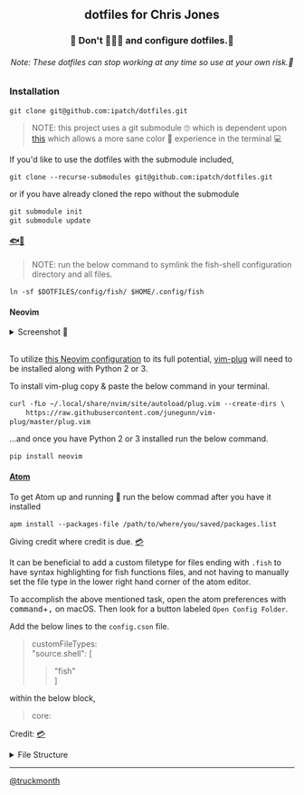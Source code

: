 <h2 align="center">dotfiles for Chris Jones</h2>

<h3 align="center">🚨 Don't 🍺🍺🍺 and configure dotfiles.🚨</h3>

<h6 align="center">Note: These dotfiles can stop working at any time so use at your own risk.😬</h6>

### Installation

```shell
git clone git@github.com:ipatch/dotfiles.git
```

> NOTE: this project uses a git submodule 🙄 which is dependent upon [this](https://github.com/chriskempson/base16-shell)
> which allows a more sane color 🌈 experience in the terminal 💻

If you'd like to use the dotfiles with the submodule included,

```shell
git clone --recurse-submodules git@github.com:ipatch/dotfiles.git
```

or if you have already cloned the repo without the submodule

```shell
git submodule init
git submodule update
```

#### [🐟🐚](https://github.com/fish-shell/fish-shell)

> NOTE: run the below command to symlink the fish-shell configuration directory and all files.

```shell
ln -sf $DOTFILES/config/fish/ $HOME/.config/fish
```

#### Neovim

<details>
<summary>Screenshot 📸</summary>
<img src="https://github.com/ipatch/dotfiles/blob/master/lib/vim-2017.png" alt="nvim-screenshot">
</details>
<br />

To utilize [this Neovim configuration](https://github.com/ipatch/dotfiles/blob/master/config/nvim/init.vim) to its full potential, [vim-plug](https://github.com/junegunn/vim-plug) will need to be installed along with Python 2 or 3.

To install vim-plug copy & paste the below command in your terminal.

```shell
curl -fLo ~/.local/share/nvim/site/autoload/plug.vim --create-dirs \
    https://raw.githubusercontent.com/junegunn/vim-plug/master/plug.vim
```

...and once you have Python 2 or 3 installed run the below command.

```shell
pip install neovim
```

#### [Atom](http://atom.io)

To get Atom up and running 🏃 run the below commad after you have it installed<br />

```shell
apm install --packages-file /path/to/where/you/saved/packages.list
```

<p>Giving credit where credit is due. <a href="https://discuss.atom.io/t/how-to-backup-all-your-settings/15674/3">💳</a></p>

It can be beneficial to add a custom filetype for files ending with `.fish` to have syntax highlighting for fish functions files, and not having to manually set the file type in the lower right hand corner of the atom editor.

To accomplish the above mentioned task, open the atom preferences with <kbd>command</kbd>+<kbd>,</kbd> on macOS. Then look for a button labeled `Open Config Folder`.

Add the below lines to the `config.cson` file.

> customFileTypes:<br />
> "source.shell": [<br />
>
> > "fish"<br />
> > ]<br />

within the below block,

> core:

Credit: [💳](https://github.com/atom/atom/issues/1718#issuecomment-162242357)

<details>
<summary>File Structure</summary>
<pre>
├── README.md
├── asdf
├── config
│   ├── atom
│   │   └── packages.list
│   ├── fish
│   │   ├── abbreviations.fish
│   │   ├── completions
│   │   │   ├── asdf.fish
│   │   │   └── docker.fish
│   │   ├── conf.d
│   │   │   └── omf.fish
│   │   ├── config.fish
│   │   ├── config.fish.bkup
│   │   ├── fishd.7a3857f3e8b0
│   │   ├── fishd.b8e85636f766
│   │   ├── functions
│   │   │   ├── editfish.fish
│   │   │   ├── erl_cmd_his.fish
│   │   │   ├── fish_prompt.fish -> /Users/capin/.local/share/omf/themes/lambda/fish_prompt.fish
│   │   │   ├── ln_asdf_man_pages.fish
│   │   │   ├── ln_dotfiles.fish
│   │   │   ├── lsusers.fish
│   │   │   ├── mk_asdf_bins.fish
│   │   │   └── mkd.fish
│   │   └── interactive.fish
│   ├── inputrc
│   ├── irc-clients
│   │   └── weechat
│   │       ├── alias.conf
│   │       ├── buflist.conf
│   │       ├── charset.conf
│   │       ├── exec.conf
│   │       ├── fifo.conf
│   │       ├── fset.conf
│   │       ├── irc.conf
│   │       ├── logger.conf
│   │       ├── logs
│   │       │   └── core.weechat.weechatlog
│   │       ├── plugins.conf
│   │       ├── python
│   │       │   └── autoload
│   │       │       └── notification_center.py -> /opt/Code/python/weechat-notification-center/notification_center.py
│   │       ├── relay.conf
│   │       ├── script
│   │       │   └── plugins.xml.gz
│   │       ├── script.conf
│   │       ├── sec.conf
│   │       ├── tcl
│   │       │   └── autoload
│   │       ├── trigger.conf
│   │       ├── weechat.conf
│   │       ├── weechat.png
│   │       ├── xfer
│   │       └── xfer.conf
│   └── nvim
│       └── init.vim
├── editors
│   ├── atom -> /opt/Code/dotfiles/config/atom
│   ├── nvim -> /opt/Code/dotfiles/config/nvim
│   └── vim
│       ├── editorconfig
│       └── vimrc
├── git
│   └── gitconfig
├── lang
│   └── elixir
│       └── iex.exs
├── lib
│   └── custom-motd.png
├── mutt
│   └── muttrc
├── radare
│   └── radare2rc
├── shells
│   ├── bash
│   │   ├── bash_profile
│   │   └── bashrc
│   ├── fish -> /opt/Code/dotfiles/config/fish
│   └── zsh
│       ├── zlogin
│       └── zshrc
├── terms
│   ├── hyper
│   │   └── hyper.js
│   └── iterm2
│       └── com.googlecode.iterm2.plist
└── tmux
    └── tmux.conf

35 directories, 54 files

</pre>
</details>

---

[@truckmonth](https://twitter.com/truckmonth)
